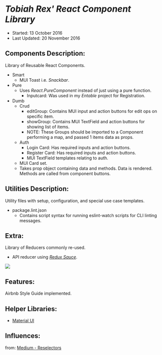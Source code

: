 # _Tobiah Rex' React Component Library_
  * Started: 13 October 2016
  * Last Updated: 20 November 2016

## Components Description:
Library of Reusable React Components.
  * Smart
    - MUI Toast i.e. _Snackbar_.
  * Pure
    * Uses _React.PureComponent_ instead of just using a pure function.
      - Inputcard: Was used in my _Entable_ project for Registration.
  * Dumb
    * Crud
      - editGroup: Contains MUI input and action buttons for edit ops on specific item.
      - showGroup: Contains MUI TextField and action buttons for showing list of items.
      - NOTE: These Groups should be imported to a Component performing a map, and passed 1 items data as props.
    * Auth
      - Login Card: Has required inputs and action buttons.
      - Register Card: Has required inputs and action buttons.
      - MUI TextField templates relating to auth.
    * MUI Card set.
    - Takes prop object containing data and methods.  Data is rendered. Methods are called from component buttons.

## Utilities Description:
Utility files with setup, configuration, and special use case templates.
  * package.lint.json
    - Contains script syntax for running eslint-watch scripts for CLI linting messages.

## Extra:
Library of Reducers commonly re-used.
  * API reducer using [_Redux Sauce_](https://github.com/skellock/reduxsauce).

  <img src="http://i.imgur.com/HWXeDSS.png" />

## Features:
Airbnb Style Guide implemented.

## Helper Libraries:
* [Material UI](http://www.material-ui.com/#/components/raised-button)

## Influences:
from: [Medium - Reselectors](https://medium.com/@esamatti/react-js-pure-render-performance-anti-pattern-fb88c101332f#.z954pl30z)
<!-- ## Updates: -->
